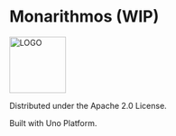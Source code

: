 # Monarithmos (WIP)
<img alt="LOGO" width="100px" src="https://github.com/user-attachments/assets/1f47c83f-7f8a-4501-bb45-f2183252f260" />

Distributed under the Apache 2.0 License.

Built with Uno Platform.
